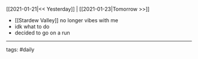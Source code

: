 [[2021-01-21|<< Yesterday]] | [[2021-01-23|Tomorrow >>]]

- [[Stardew Valley]] no longer vibes with me
- idk what to do
- decided to go on a run

___
tags: #daily

